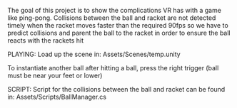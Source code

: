 The goal of this project is to show the complications VR has with a game like ping-pong. 
Collisions between the ball and racket are not detected timely when the racket moves faster than the required 90fps so we have to predict collisions and parent the ball to the racket in order to ensure the ball reacts with the rackets hit

PLAYING:
Load up the scene in: Assets/Scenes/temp.unity

To instantiate another ball after hitting a ball, press the right trigger (ball must be near your feet or lower)

SCRIPT:
Script for the collisions between the ball and racket can be found in: Assets/Scripts/BallManager.cs
